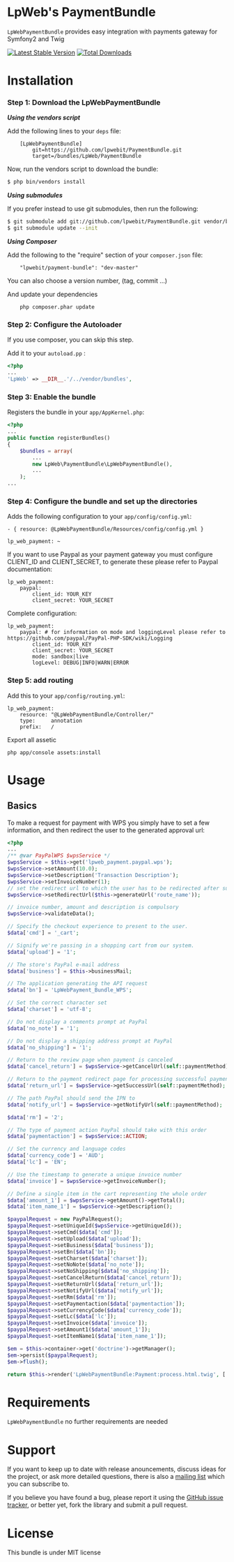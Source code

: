 LpWeb's PaymentBundle
=====================

`LpWebPaymentBundle` provides easy integration with payments gateway for Symfony2 and Twig

[![Latest Stable Version](https://poser.pugx.org/lpwebit/payment-bundle/v/stable)](https://packagist.org/packages/lpwebit/payment-bundle)
[![Total Downloads](https://poser.pugx.org/lpwebit/payment-bundle/downloads)](https://packagist.org/packages/lpwebit/payment-bundle)

Installation
============

### Step 1: Download the LpWebPaymentBundle

***Using the vendors script***

Add the following lines to your `deps` file:

```
    [LpWebPaymentBundle]
        git=https://github.com/lpwebit/PaymentBundle.git
        target=/bundles/LpWeb/PaymentBundle
```

Now, run the vendors script to download the bundle:

``` bash
$ php bin/vendors install
```

***Using submodules***

If you prefer instead to use git submodules, then run the following:

``` bash
$ git submodule add git://github.com/lpwebit/PaymentBundle.git vendor/bundles/LpWeb/PaymentBundle
$ git submodule update --init
```

***Using Composer***

Add the following to the "require" section of your `composer.json` file:

```
    "lpwebit/payment-bundle": "dev-master"
```

You can also choose a version number, (tag, commit ...)

And update your dependencies

```
    php composer.phar update
```

### Step 2: Configure the Autoloader

If you use composer, you can skip this step.

Add it to your `autoload.pp` :

```php
<?php
...
'LpWeb' => __DIR__.'/../vendor/bundles',
```

### Step 3: Enable the bundle

Registers the bundle in your `app/AppKernel.php`:

```php
<?php
...
public function registerBundles()
{
    $bundles = array(
        ...
        new LpWeb\PaymentBundle\LpWebPaymentBundle(),
        ...
    );
...
```

### Step 4: Configure the bundle and set up the directories

Adds the following configuration to your `app/config/config.yml`:

    - { resource: @LpWebPaymentBundle/Resources/config/config.yml }

    lp_web_payment: ~

If you want to use Paypal as your payment gateway you must configure CLIENT_ID and CLIENT_SECRET,
to generate these please refer to Paypal documentation:

    lp_web_payment:
        paypal:
            client_id: YOUR_KEY
            client_secret: YOUR_SECRET
        
Complete configuration:

    lp_web_payment:
        paypal: # for information on mode and loggingLevel please refer to https://github.com/paypal/PayPal-PHP-SDK/wiki/Logging
            client_id: YOUR_KEY
            client_secret: YOUR_SECRET
            mode: sandbox|live
            logLevel: DEBUG|INFO|WARN|ERROR

### Step 5: add routing

Add this to your `app/config/routing.yml`:

    lp_web_payment:
        resource: "@LpWebPaymentBundle/Controller/"
        type:     annotation
        prefix:   /
        
Export all assetic
    
    php app/console assets:install

Usage
=====

Basics
------

To make a request for payment with WPS you simply have to set a few information,
and then redirect the user to the generated approval url:

```php
<?php
...
/** @var PayPalWPS $wpsService */
$wpsService = $this->get('lpweb_payment.paypal.wps');
$wpsService->setAmount(10.0);
$wpsService->setDescription('Transaction Description');
$wpsService->setInvoiceNumber(1);
// set the redirect url to which the user has to be redirected after successfull completion
$wpsService->setRedirectUrl($this->generateUrl('route_name'));

// invoice number, amount and description is compulsory
$wpsService->validateData();

// Specify the checkout experience to present to the user.
$data['cmd'] = '_cart';

// Signify we're passing in a shopping cart from our system.
$data['upload'] = '1';

// The store's PayPal e-mail address
$data['business'] = $this->businessMail;

// The application generating the API request
$data['bn'] = 'LpWebPayment_Bundle_WPS';

// Set the correct character set
$data['charset'] = 'utf-8';

// Do not display a comments prompt at PayPal
$data['no_note'] = '1';

// Do not display a shipping address prompt at PayPal
$data['no_shipping'] = '1';

// Return to the review page when payment is canceled
$data['cancel_return'] = $wpsService->getCancelUrl(self::paymentMethod);

// Return to the payment redirect page for processing successful payments
$data['return_url'] = $wpsService->getSuccessUrl(self::paymentMethod);

// The path PayPal should send the IPN to
$data['notify_url'] = $wpsService->getNotifyUrl(self::paymentMethod);

$data['rm'] = '2';

// The type of payment action PayPal should take with this order
$data['paymentaction'] = $wpsService::ACTION;

// Set the currency and language codes
$data['currency_code'] = 'AUD';
$data['lc'] = 'EN';

// Use the timestamp to generate a unique invoice number
$data['invoice'] = $wpsService->getInvoiceNumber();

// Define a single item in the cart representing the whole order
$data['amount_1'] = $wpsService->getAmount()->getTotal();
$data['item_name_1'] = $wpsService->getDescription();

$paypalRequest = new PayPalRequest();
$paypalRequest->setUniqueId($wpsService->getUniqueId());
$paypalRequest->setCmd($data['cmd']);
$paypalRequest->setUpload($data['upload']);
$paypalRequest->setBusiness($data['business']);
$paypalRequest->setBn($data['bn']);
$paypalRequest->setCharset($data['charset']);
$paypalRequest->setNoNote($data['no_note']);
$paypalRequest->setNoShipping($data['no_shipping']);
$paypalRequest->setCancelReturn($data['cancel_return']);
$paypalRequest->setReturnUrl($data['return_url']);
$paypalRequest->setNotifyUrl($data['notify_url']);
$paypalRequest->setRm($data['rm']);
$paypalRequest->setPaymentaction($data['paymentaction']);
$paypalRequest->setCurrencyCode($data['currency_code']);
$paypalRequest->setLc($data['lc']);
$paypalRequest->setInvoice($data['invoice']);
$paypalRequest->setAmount1($data['amount_1']);
$paypalRequest->setItemName1($data['item_name_1']);

$em = $this->container->get('doctrine')->getManager();
$em->persist($paypalRequest);
$em->flush();

return $this->render('LpWebPaymentBundle:Payment:process.html.twig', ['data' => $data]);
```


Requirements
============

`LpWebPaymentBundle` no further requirements are needed

Support
============

If you want to keep up to date with release anouncements, discuss ideas for the project,
or ask more detailed questions, there is also a [mailing list](https://groups.google.com/forum/#!forum/lpwebitpaymentbundle) which
you can subscribe to.

If you believe you have found a bug, please report it using the [GitHub issue tracker](https://github.com/lpwebit/PaymentBundle/issues),
or better yet, fork the library and submit a pull request.

License
=======

This bundle is under MIT license
